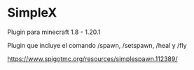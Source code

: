 # SimpleX
 Plugin para minecraft 1.8 - 1.20.1

Plugin que incluye el comando /spawn, /setspawn, /heal y /fly
 
https://www.spigotmc.org/resources/simplespawn.112389/

